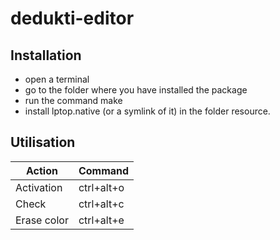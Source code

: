 # dedukti-editor

## Installation

 - open a terminal
 - go to the folder where you have installed the package
 - run the command make
 - install lptop.native (or a symlink of it) in the folder resource.

## Utilisation

| Action | Command |
|--|--|
| Activation | ctrl+alt+o |
| Check  | ctrl+alt+c |
| Erase color | ctrl+alt+e |
